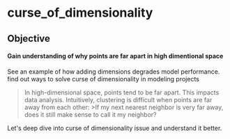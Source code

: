 # curse_of_dimensionality


## Objective

#### Gain understanding of why points are far apart in high dimentional space

See an example of how adding dimensions degrades model performance. 
find out ways to solve curse of dimensionality in modeling projects

>In high-dimensional space, points tend to be far apart. This impacts data analysis. Intuitively, clustering is difficult when points are far away from each other: >If my next nearest neighbor is very far away, does it still make sense to call it my neighbor?



Let's deep dive into curse of dimensionality issue and understand it better.
